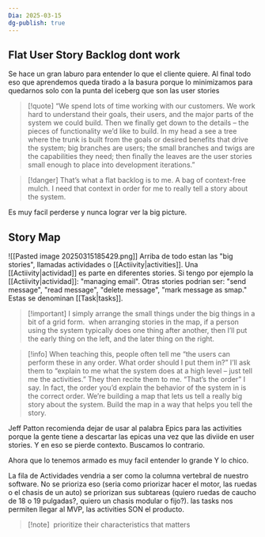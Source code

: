 ```yaml
---
Dia: 2025-03-15
dg-publish: true
---
```

## Flat User Story Backlog dont work
Se hace un gran laburo para entender lo que el cliente quiere. Al final todo eso que aprendemos queda tirado a la basura porque lo minimizamos para quedarnos solo con la punta del iceberg que son las user stories

>[!quote] “We spend lots of time working with our customers. We work hard to understand their goals, their users, and the major parts of the system we could build. Then we finally get down to the details – the pieces of functionality we’d like to build. In my head a see a tree where the trunk is built from the goals or desired benefits that drive the system; big branches are users; the small branches and twigs are the capabilities they need; then finally the leaves are the user stories small enough to place into development iterations.”

>[!danger] 
>That’s what a flat backlog is to me. A bag of context-free mulch.
I need that context in order for me to really tell a story about the system.

Es muy facil perderse y nunca lograr ver la big picture. 


## Story Map 
![[Pasted image 20250315185429.png]]
Arriba de todo estan las "big stories", llamadas actividades o [[Actiivity|activities]]. Una [[Actiivity|actividad]] es parte en diferentes stories. Si tengo por ejemplo la [[Actiivity|actividad]]: "managing email". Otras stories podrian ser: "send message", "read message", "delete message", "mark message as smap." Estas se denominan [[Task|tasks]].

>[!important] I simply arrange the small things under the big things in a bit of a grid form.
> when arranging stories in the map, if a person using the system typically does one thing after another, then I’ll put the early thing on the left, and the later thing on the right.


>[!info] When teaching this, people often tell me “the users can perform these in any order. What order should I put them in?” I’ll ask them to “explain to me what the system does at a high level – just tell me the activities.” They then recite them to me. “That’s the order” I say. In fact, the order you’d explain the behavior of the system in is the correct order. We’re building a map that lets us tell a really big story about the system. Build the map in a way that helps you tell the story.


Jeff Patton recomienda dejar de usar al palabra Epics para las activities porque la gente tiene a descartar las epicas una vez que las diviide en user stories. Y en eso se pierde contexto. Buscamos lo contrario.

Ahora que lo tenemos armado es muy facil entender lo grande Y lo chico.

La fila de Actividades vendria a ser como la columna vertebral de nuestro software. No se prioriza eso (seria como priorizar hacer el motor, las ruedas o el chasis de un auto) se priorizan sus subtareas (quiero ruedas de caucho de 18 o 19 pulgadas?, quiero un chasis modular o fijo?). las tasks nos permiten llegar al MVP, las activities SON el producto.

>[!note]  prioritize their characteristics that matters

